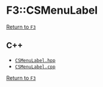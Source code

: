 # F3::CSMenuLabel

[Return to `F3`](/docs/F3.md)

## C++

- [`CSMenuLabel.hpp`](/c++/include/CSMenuLabel.hpp)
- [`CSMenuLabel.cpp`](/c++/source/CSMenuLabel.cpp)

[Return to `F3`](/docs/F3.md)